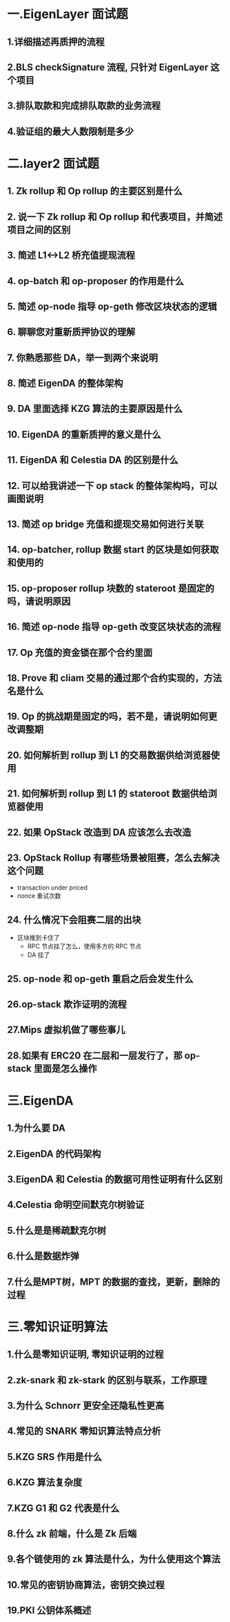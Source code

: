 # 一.EigenLayer 面试题

## 1.详细描述再质押的流程


## 2.BLS checkSignature 流程, 只针对 EigenLayer 这个项目


## 3.排队取款和完成排队取款的业务流程


## 4.验证组的最大人数限制是多少



# 二.layer2 面试题

## 1. Zk rollup 和 Op rollup 的主要区别是什么

## 2. 说一下 Zk rollup 和 Op rollup 和代表项目，并简述项目之间的区别

## 3. 简述 L1<->L2 桥充值提现流程

## 4. op-batch 和 op-proposer 的作用是什么

## 5. 简述 op-node 指导 op-geth 修改区块状态的逻辑

## 6. 聊聊您对重新质押协议的理解

## 7. 你熟悉那些 DA，举一到两个来说明

## 8. 简述 EigenDA 的整体架构

## 9. DA 里面选择 KZG 算法的主要原因是什么

## 10. EigenDA 的重新质押的意义是什么

## 11. EigenDA 和 Celestia DA 的区别是什么

## 12. 可以给我讲述一下 op stack 的整体架构吗，可以画图说明

## 13. 简述 op bridge 充值和提现交易如何进行关联

## 14. op-batcher, rollup 数据 start 的区块是如何获取和使用的

## 15. op-proposer rollup 块数的 stateroot 是固定的吗，请说明原因

## 16. 简述 op-node 指导 op-geth 改变区块状态的流程

## 17. Op 充值的资金锁在那个合约里面

## 18. Prove 和 cliam 交易的通过那个合约实现的，方法名是什么

## 19. Op 的挑战期是固定的吗，若不是，请说明如何更改调整期

## 20. 如何解析到 rollup 到 L1 的交易数据供给浏览器使用

## 21. 如何解析到 rollup 到 L1 的 stateroot 数据供给浏览器使用

## 22. 如果 OpStack 改造到 DA 应该怎么去改造

## 23. OpStack Rollup 有哪些场景被阻赛，怎么去解决这个问题
- transaction under priced
- nonce 重试次数

## 24. 什么情况下会阻赛二层的出块

- 区块推到卡住了
  - RPC 节点挂了怎么，使用多方的 RPC 节点
  - DA 挂了
    
## 25. op-node 和 op-geth 重启之后会发生什么


## 26.op-stack 欺诈证明的流程


## 27.Mips 虚拟机做了哪些事儿


## 28.如果有 ERC20 在二层和一层发行了，那 op-stack 里面是怎么操作


# 三.EigenDA

## 1.为什么要 DA 


## 2.EigenDA 的代码架构 


## 3.EigenDA 和 Celestia 的数据可用性证明有什么区别


## 4.Celestia 命明空间默克尔树验证


## 5.什么是是稀疏默克尔树


## 6.什么是数据炸弹


## 7.什么是MPT树，MPT 的数据的查找，更新，删除的过程


# 三.零知识证明算法

## 1.什么是零知识证明, 零知识证明的过程


## 2.zk-snark 和 zk-stark 的区别与联系，工作原理


## 3.为什么 Schnorr 更安全还隐私性更高


## 4.常见的 SNARK 零知识算法特点分析



## 5.KZG SRS 作用是什么



## 6.KZG 算法复杂度



## 7.KZG G1 和 G2 代表是什么



## 8.什么 zk 前端，什么是 Zk 后端



## 9.各个链使用的 zk 算法是什么，为什么使用这个算法



## 10.常见的密钥协商算法，密钥交换过程



## 19.PKI 公钥体系概述





























